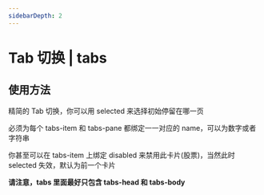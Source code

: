 ```yaml
---
sidebarDepth: 2
---
```

# Tab 切换 | tabs

## 使用方法

精简的 Tab 切换，你可以用 selected 来选择初始停留在哪一页

必须为每个 tabs-item 和 tabs-pane 都绑定一一对应的 name，可以为数字或者字符串

你甚至可以在 tabs-item 上绑定 disabled 来禁用此卡片(股票)，当然此时 selected 失效，默认为前一个卡片

<strong>请注意，tabs 里面最好只包含 tabs-head 和 tabs-body</strong>

<ClientOnly>
<tabs-demos></tabs-demos>
</ClientOnly>